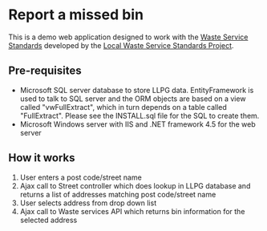# Report a missed bin

This is a demo web application designed to work with the [Waste Service Standards](http://communitiesuk.github.io/waste-service-standards/) 
developed by the [Local Waste Service Standards Project](http://www.localdigitalcoalition.uk/product/local-waste-service-standards-project/).

## Pre-requisites

* Microsoft SQL server database to store LLPG data. EntityFramework is used to talk to SQL server and the ORM objects are based on a view called "vwFullExtract", which in
turn depends on a table called "FullExtract". Please see the INSTALL.sql file for the SQL to create them.
* Microsoft Windows server with IIS and .NET framework 4.5 for the web server

## How it works

1. User enters a post code/street name
2. Ajax call to Street controller which does lookup in LLPG database and returns a list of addresses matching post code/street name
3. User selects address from drop down list
4. Ajax call to Waste services API which returns bin information for the selected address
